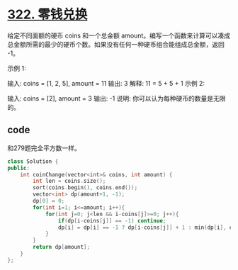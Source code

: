 # [322. 零钱兑换](https://leetcode-cn.com/problems/coin-change/)
给定不同面额的硬币 coins 和一个总金额 amount。编写一个函数来计算可以凑成总金额所需的最少的硬币个数。如果没有任何一种硬币组合能组成总金额，返回 -1。

示例 1:

输入: coins = [1, 2, 5], amount = 11
输出: 3 
解释: 11 = 5 + 5 + 1
示例 2:

输入: coins = [2], amount = 3
输出: -1
说明:
你可以认为每种硬币的数量是无限的。

## code

和279题完全平方数一样。
```c++
class Solution {
public:
    int coinChange(vector<int>& coins, int amount) {
        int len = coins.size();
        sort(coins.begin(), coins.end());
        vector<int> dp(amount+1, -1);
        dp[0] = 0;
        for(int i=1; i<=amount; i++){
            for(int j=0; j<len && i-coins[j]>=0; j++){
                if(dp[i-coins[j]] == -1) continue;
                dp[i] = dp[i] == -1 ? dp[i-coins[j]] + 1 : min(dp[i], dp[i-coins[j]] + 1);
            }
        }
        return dp[amount];
    }
};
```
